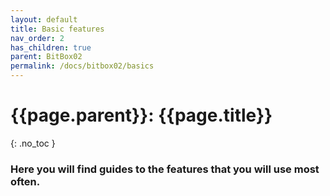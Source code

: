 ```yaml
---
layout: default
title: Basic features
nav_order: 2
has_children: true
parent: BitBox02
permalink: /docs/bitbox02/basics
---
```


# {{page.parent}}: {{page.title}}
{: .no_toc }
### Here you will find guides to the features that you will use most often.
